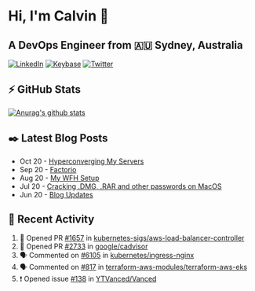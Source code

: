 # Hi, I'm Calvin 🍭
## A DevOps Engineer from 🇦🇺 Sydney, Australia</h3>

[![LinkedIn](https://img.shields.io/badge/-c–bui-0077B5?style=flat-square&labelColor=0077B5&logo=LinkedIn&logoColor=white)](https://www.linkedin.com/in/c-bui/)
[![Keybase](https://img.shields.io/badge/-calvinbui-ff6f21?style=flat-square&labelColor=ff6f21&logo=Keybase&logoColor=white)](https://keybase.io/calvinbui)
[![Twitter](https://img.shields.io/badge/-ASAPCalvin-1DA1F2?style=flat-square&labelColor=1DA1F2&logo=Twitter&logoColor=white)](https://twitter.com/ASAPCalvin)

<!-- https://github.com/rishavanand/github-profilinator -->
## ⚡ GitHub Stats
[![Anurag's github stats](https://github-readme-stats.vercel.app/api?username=calvinbui&count_private=true&hide_title=true)](https://github.com/anuraghazra/github-readme-stats)

<!-- https://github.com/gautamkrishnar/blog-post-workflow -->
## ✒️ Latest Blog Posts

<!-- BLOG-POST-LIST:START -->
- Oct 20 - [Hyperconverging My Servers](https://calvin.me/hyperconverging-my-servers)
- Sep 20 - [Factorio](https://calvin.me/factorio)
- Aug 20 - [My WFH Setup](https://calvin.me/my-wfh-setup)
- Jul 20 - [Cracking .DMG, .RAR and other passwords on MacOS](https://calvin.me/cracking-passwords-on-macos)
- Jun 20 - [Blog Updates](https://calvin.me/gatsby-updates)

<!-- BLOG-POST-LIST:END -->

## 🏃‍ Recent Activity

<!--START_SECTION:activity-->
1. 💪 Opened PR [#1657](https://github.com/kubernetes-sigs/aws-load-balancer-controller/pull/1657) in [kubernetes-sigs/aws-load-balancer-controller](https://github.com/kubernetes-sigs/aws-load-balancer-controller)
2. 💪 Opened PR [#2733](https://github.com/google/cadvisor/pull/2733) in [google/cadvisor](https://github.com/google/cadvisor)
3. 🗣 Commented on [#6105](https://github.com/kubernetes/ingress-nginx/issues/6105) in [kubernetes/ingress-nginx](https://github.com/kubernetes/ingress-nginx)
4. 🗣 Commented on [#817](https://github.com/terraform-aws-modules/terraform-aws-eks/issues/817) in [terraform-aws-modules/terraform-aws-eks](https://github.com/terraform-aws-modules/terraform-aws-eks)
5. ❗️ Opened issue [#138](https://github.com/YTVanced/Vanced/issues/138) in [YTVanced/Vanced](https://github.com/YTVanced/Vanced)
<!--END_SECTION:activity-->
